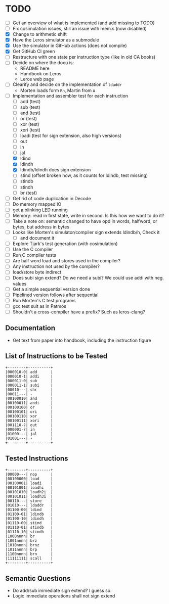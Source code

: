 # TODO

 - [ ] Get an overview of what is implemented (and add missing to TODO)
 - [ ] Fix cosimulation issues, still an issue with mem.s (now disabled)
 - [x] Change to arithmetic shift
 - [x] Have the Leros simulator as a submodule
 - [x] Use the simulator in GitHub actions (does not compile)
 - [x] Get GitHub CI green
 - [ ] Restructure with one state per instruction type (like in old CA books)
 - [ ] Decide on where the docu is:
   * README here
   * Handbook on Leros
   * Leros web page
 - [ ] Clearify and decide on the implementation of `ldaddr`
   * Morten loads form `Rn`, Martin from `A`
 - [ ] Implementation and assembler test for each instruction
   - [ ] add (test)
   - [ ] sub (test)
   - [ ] and (test)
   - [ ] or (test)
   - [ ] xor (test)
   - [ ] xori (test)
   - [ ] loadi (test for sign extension, also high versions)
   - [ ] out
   - [ ] in
   - [ ] jal
   - [x] ldind
   - [x] ldindh
   - [x] ldindb/ldindh does sign extension
   - [ ] stind (offset broken now, as it counts for ldindb, test missing)
   - [ ] stindb
   - [ ] stindh
   - [ ] br (test)
 - [ ] Get rid of code duplication in Decode
 - [ ] Do memory mapped IO
 - [ ] get a blinking LED running
 - [ ] Memory: read in first state, write in second. Is this how we want to do it?
 - [ ] Take a note on: semantic changed to have opd in words, halfword, or bytes, but address in bytes
 - [ ] Looks like Morten's simulator/compiler sign extends ldindb/h, Check it
   - [ ] and document it
 - [ ] Explore Tjark's test generation (with cosimulation)
 - [ ] Use the C compiler 
 - [ ] Run C compiler tests 
 - [ ] Are half word load and stores used in the compiler? 
 - [ ] Any instruction not used by the compiler? 
 - [ ] load/store byte indirect 
 - [ ] Does subi sign extend? Do we need a subi? We could use addi with neg. values 
 - [ ] Get a simple sequential version done 
 - [ ] Pipelined version follows after sequential 
 - [ ] Run Morten's C test programs 
 - [ ] gcc test suit as in Patmos
 - [ ] Shouldn't a cross-compiler have a prefix? Such as leros-clang?

## Documentation

 * Get text from paper into handbook, including the instruction figure

## List of Instructions to be Tested

```aidl
+--------+----------+
|000010-0| add      |
|000010-1| addi     |
|000011-0| sub      |
|000011-1| subi     |
|00010---| shr      |
|00011---| -        |
|00100010| and      |
|00100011| andi     |
|00100100| or       |
|00100101| ori      |
|00100110| xor      |
|00100111| xori     |
|001110-?| out      |
|000001-?| in       |
|01000---| jal      |
|01001---| -        |
+--------+----------+
```

## Tested Instructions

```aidl
+--------+----------+
|00000---| nop      |
|00100000| load     |
|00100001| loadi    |
|00101001| loadhi   |
|00101010| loadh2i  |
|00101011| loadh3i  |
|00110---| store    |
|01010---| ldaddr   |
|01100-00| ldind    |
|01100-01| ldindb   |
|01100-10| ldindh   |
|01110-00| stind    |
|01110-01| stindb   |
|01110-10| stindh   |
|1000nnnn| br       |
|1001nnnn| brz      |
|1010nnnn| brnz     |
|1011nnnn| brp      |
|1100nnnn| brn      |
|11111111| scall    |
+--------+----------+
```
## Semantic Questions

 * Do add/sub immediate sign extend? I guess so.
 * Logic immediate operations shall not sign extend